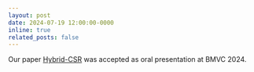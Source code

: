 ```yaml
---
layout: post
date: 2024-07-19 12:00:00-0000
inline: true
related_posts: false
---
```


Our paper [Hybrid-CSR](https://arxiv.org/pdf/2307.12299) was accepted as oral presentation at BMVC 2024.
